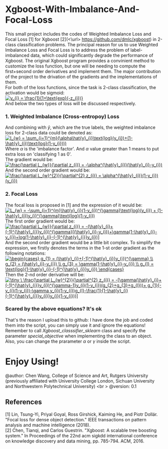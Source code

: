 # Xgboost-With-Imbalance-And-Focal-Loss
This small project includes the codes of Weighted Imbalance Loss and Focal Loss [1] for Xgboost [2](<\url> https://github.com/dmlc/xgboost) in 2-class classification problems. The principal reason for us to use Weighted Imbalance Loss and Focal Loss is to address the problem of label-imbalanced data, which could significantly degrade the performance of Xgboost. The original Xgboost program provides a convinient method to customize the loss function, but one will be needing to compute the first+second order derivatives and implement them. The major contribution of the project to the drivation of the gradients and the implementations of them.<br/>
For both of the loss functions, since the task is 2-class classification, the activation would be sigmoid: <br />
<a href="https://www.codecogs.com/eqnedit.php?latex=y_{i}&space;=&space;\frac{1}{1&plus;\text{exp}(-z_{i})}" target="_blank"><img src="https://latex.codecogs.com/gif.latex?y_{i}&space;=&space;\frac{1}{1&plus;\text{exp}(-z_{i})}" title="y_{i} = \frac{1}{1+\text{exp}(-z_{i})}" /></a> <br />
And below the two types of loss will be discussed respectively. <br />
### 1. Weighted Imbalance (Cross-entropoy) Loss
And combining with $\hat{y}$, which are the true labels, the weighted imbalance loss for 2-class data could be denoted as: <br />
<a href="https://www.codecogs.com/eqnedit.php?latex=l_{w}&space;=&space;\sum_{i=1}^{m}(\alpha\hat{y}_{i}\text{log}(y_{i})&plus;(1-\hat{y}_{i})\text{log}(1-y_{i})))" target="_blank"><img src="https://latex.codecogs.com/gif.latex?l_{w}&space;=&space;\sum_{i=1}^{m}(\alpha\hat{y}_{i}\text{log}(y_{i})&plus;(1-\hat{y}_{i})\text{log}(1-y_{i})))" title="l_{w} = \sum_{i=1}^{m}(\alpha\hat{y}_{i}\text{log}(y_{i})+(1-\hat{y}_{i})\text{log}(1-y_{i})))" /></a> 
<br />
Where $\alpha$ is the 'imbalance factor'. And $\alpha$ value greater than 1 means to put extra loss on 'classifying 1 as 0'.<br />
The gradient would be: <br />
<a href="https://www.codecogs.com/eqnedit.php?latex=\frac{\partial&space;L_{w}}{\partial&space;z_{i}}&space;=&space;-\alpha^{\hat{y}_{i}}(\hat{y}_{i}-y_{i})" target="_blank"><img src="https://latex.codecogs.com/gif.latex?\frac{\partial&space;L_{w}}{\partial&space;z_{i}}&space;=&space;-\alpha^{\hat{y}_{i}}(\hat{y}_{i}-y_{i})" title="\frac{\partial L_{w}}{\partial z_{i}} = -\alpha^{\hat{y}_{i}}(\hat{y}_{i}-y_{i})" /></a>  <br />
And the second order gradient would be: <br />
<a href="https://www.codecogs.com/eqnedit.php?latex=\frac{\partial&space;L_{w}^{2}}{\partial^{2}&space;z_{i}}&space;=&space;\alpha^{\hat{y}_{i}}(1-y_{i})(y_{i})" target="_blank"><img src="https://latex.codecogs.com/gif.latex?\frac{\partial&space;L_{w}^{2}}{\partial^{2}&space;z_{i}}&space;=&space;\alpha^{\hat{y}_{i}}(1-y_{i})(y_{i})" title="\frac{\partial L_{w}^{2}}{\partial^{2} z_{i}} = \alpha^{\hat{y}_{i}}(1-y_{i})(y_{i})" /></a>   <br />

### 2. Focal Loss
The focal loss is proposed in [1] and the expression of it would be: <br />
<a href="https://www.codecogs.com/eqnedit.php?latex=\dpi{150}&space;L_{w}&space;=&space;-\sum_{i=1}^{m}\hat{y}_{i}(1-y_{i})^{\gamma}\text{log}(y_{i})&space;&plus;&space;(1-\hat{y}_{i})y_{i}^{\gamma}\text{log}(1-y_{i})" target="_blank"><img src="https://latex.codecogs.com/gif.latex?\dpi{150}&space;L_{w}&space;=&space;-\sum_{i=1}^{m}\hat{y}_{i}(1-y_{i})^{\gamma}\text{log}(y_{i})&space;&plus;&space;(1-\hat{y}_{i})y_{i}^{\gamma}\text{log}(1-y_{i})" title="L_{w} = -\sum_{i=1}^{m}\hat{y}_{i}(1-y_{i})^{\gamma}\text{log}(y_{i}) + (1-\hat{y}_{i})y_{i}^{\gamma}\text{log}(1-y_{i})" /></a> <br />
The first order gradient would be: <br />
<a href="https://www.codecogs.com/eqnedit.php?latex=\frac{\partial&space;L_{w}}{\partial&space;z_{i}}&space;=&space;-(\hat{y}_{i}&plus;(-1)^{\hat{y}_{i}}y_{i})^{\gamma}[(\hat{y}_{i}-y_{i})&plus;\gamma(1-\hat{y}_{i}-y_{i})&plus;log(1-\hat{y}_{i}-(-1)^{\hat{y}_{i}}y_{i})]" target="_blank"><img src="https://latex.codecogs.com/gif.latex?\frac{\partial&space;L_{w}}{\partial&space;z_{i}}&space;=&space;-(\hat{y}_{i}&plus;(-1)^{\hat{y}_{i}}y_{i})^{\gamma}[(\hat{y}_{i}-y_{i})&plus;\gamma(1-\hat{y}_{i}-y_{i})&plus;log(1-\hat{y}_{i}-(-1)^{\hat{y}_{i}}y_{i})]" title="\frac{\partial L_{w}}{\partial z_{i}} = -(\hat{y}_{i}+(-1)^{\hat{y}_{i}}y_{i})^{\gamma}[(\hat{y}_{i}-y_{i})+\gamma(1-\hat{y}_{i}-y_{i})+log(1-\hat{y}_{i}-(-1)^{\hat{y}_{i}}y_{i})]" /></a>      <br />
And the second order gradient would be a little bit complex. To simplify the expression, we firstly denotes the terms in the 1-st order gradient as the following notations: <br />
<a href="https://www.codecogs.com/eqnedit.php?latex=\begin{cases}&space;g_{1}&space;=&space;(\hat{y}_{i}&plus;(-1)^{\hat{y}_{i}}y_{i})^{\gamma}&space;\\&space;g_{2}&space;=&space;(\hat{y}_{i}-y_{i})&space;\\&space;g_{3}&space;=&space;\gamma(1-\hat{y}_{i}-y_{i})&space;\\&space;g_{l}&space;=&space;\text{log}(1-\hat{y}_{i}-(-1)^{\hat{y}_{i}}y_{i})&space;\end{cases}" target="_blank"><img src="https://latex.codecogs.com/gif.latex?\begin{cases}&space;g_{1}&space;=&space;(\hat{y}_{i}&plus;(-1)^{\hat{y}_{i}}y_{i})^{\gamma}&space;\\&space;g_{2}&space;=&space;(\hat{y}_{i}-y_{i})&space;\\&space;g_{3}&space;=&space;\gamma(1-\hat{y}_{i}-y_{i})&space;\\&space;g_{l}&space;=&space;\text{log}(1-\hat{y}_{i}-(-1)^{\hat{y}_{i}}y_{i})&space;\end{cases}" title="\begin{cases} g_{1} = (\hat{y}_{i}+(-1)^{\hat{y}_{i}}y_{i})^{\gamma} \\ g_{2} = (\hat{y}_{i}-y_{i}) \\ g_{3} = \gamma(1-\hat{y}_{i}-y_{i}) \\ g_{l} = \text{log}(1-\hat{y}_{i}-(-1)^{\hat{y}_{i}}y_{i}) \end{cases}" /></a>  <br />
Then the 2-nd order derivative will be: <br />
<a href="https://www.codecogs.com/eqnedit.php?latex=\dpi{200}&space;\tiny&space;\&space;\frac{\partial&space;L_{w}^{2}}{\partial^{2}&space;z_{i}}&space;=&space;-[\gamma(\hat{y}_{i}&plus;(-1)^{\hat{y}_{i}}y_{i})^{\gamma-1}y_{i}(1-y_{i})(g_{2}&plus;g_{3}&plus;g_{l}))&plus;&space;g_{1}(-y_{i}(1-y_{i})-\gamma&space;y_{i}(1-y_{i})g_{l}-\frac{1}{1-\hat{y}_{i}(-1)^{\hat{y}_{i}}y_{i}}y_{i}(1-y_{i}))]" target="_blank"><img src="https://latex.codecogs.com/gif.latex?\dpi{200}&space;\tiny&space;\&space;\frac{\partial&space;L_{w}^{2}}{\partial^{2}&space;z_{i}}&space;=&space;-[\gamma(\hat{y}_{i}&plus;(-1)^{\hat{y}_{i}}y_{i})^{\gamma-1}y_{i}(1-y_{i})(g_{2}&plus;g_{3}&plus;g_{l}))&plus;&space;g_{1}(-y_{i}(1-y_{i})-\gamma&space;y_{i}(1-y_{i})g_{l}-\frac{1}{1-\hat{y}_{i}(-1)^{\hat{y}_{i}}y_{i}}y_{i}(1-y_{i}))]" title="\tiny \ \frac{\partial L_{w}^{2}}{\partial^{2} z_{i}} = -[\gamma(\hat{y}_{i}+(-1)^{\hat{y}_{i}}y_{i})^{\gamma-1}y_{i}(1-y_{i})(g_{2}+g_{3}+g_{l}))+ g_{1}(-y_{i}(1-y_{i})-\gamma y_{i}(1-y_{i})g_{l}-\frac{1}{1-\hat{y}_{i}(-1)^{\hat{y}_{i}}y_{i}}y_{i}(1-y_{i}))]" /></a> <br />

### Scared by the above equations? It's ok
That's the reason I upload this to github: I have done the job and coded them into the script, you can simply use it and ignore the equations! Remember to call *Xgboost_classsifier_sklearn* class and specify the parameter *special_objective* when implementing the class to an object. Also, you can change the prarameter $\alpha$ or $\gamma$ inside the script.

# Enjoy Using!
@author: Chen Wang, College of Science and Art, Rutgers University (previously affiliated with University College London, Sichuan University and Northwestern Polytechnical University) <br \>
@version: 0.1

## References
[1] Lin, Tsung-Yi, Priyal Goyal, Ross Girshick, Kaiming He, and Piotr Dollár. "Focal loss for dense object detection." IEEE transactions on pattern analysis and machine intelligence (2018). <br/>
[2] Chen, Tianqi, and Carlos Guestrin. "Xgboost: A scalable tree boosting system." In Proceedings of the 22nd acm sigkdd international conference on knowledge discovery and data mining, pp. 785-794. ACM, 2016.
